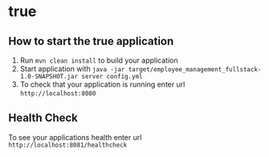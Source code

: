 # true

How to start the true application
---

1. Run `mvn clean install` to build your application
1. Start application with `java -jar target/employee_management_fullstack-1.0-SNAPSHOT.jar server config.yml`
1. To check that your application is running enter url `http://localhost:8080`

Health Check
---

To see your applications health enter url `http://localhost:8081/healthcheck`
